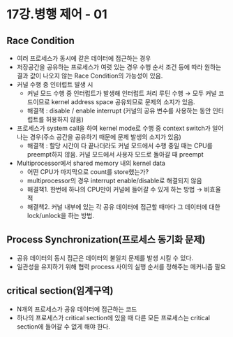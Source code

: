 # 17강.병행 제어 - 01

## Race Condition

- 여러 프로세스가 동시에 같은 데이터에 접근하는 경우
- 저장공간을 공유하는 프로세스가 여럿 있는 경우 수행 순서 조건 등에 따라 원하는 결과 값이 나오지 않는 Race Condition의 가능성이 있음.
- 커널 수행 중 인터럽트 발생 시
    - 커널 모드 수행 중 인터럽트가 발생해 인터럽트 처리 루틴 수행 → 모두 커널 코드이므로 kernel address space 공유되므로 문제의 소지가 있음.
    - 해결책 : disable / enable interrupt (커널의 공유 변수를 사용하는 동안 인터럽트를 허용하지 않음)
- 프로세스가 system call을 하여 kernel mode로 수행 중 context switch가 일어나는 경우(주소 공간을 공유하기 때문에 문제 발생의 소지가 있음)
    - 해결책 : 할당 시간이 다 끝나더라도 커널 모드에서 수행 중일 때는 CPU를 preempt하지 않음. 커널 모드에서 사용자 모드로 돌아갈 때 preempt
- Multiprocessor에서 shared memory 내의 kernel data
    - 어떤 CPU가 마지막으로 count를 store했는가?
    - multiprocessor의 경우 interrupt enable/disable로 해결되지 않음
    - 해결책1. 한번에 하나의 CPU만이 커널에 들어갈 수 있게 하는 방법 → 비효율적
    - 해결책2. 커널 내부에 있는 각 공유 데이터에 접근할 때마다 그 데이터에 대한 lock/unlock을 하는 방법.

## **Process Synchronization(프로세스 동기화 문제)**

- 공유 데이터의 동시 접근은 데이터의 불일치 문제를 발생 시킬 수 있다.
- 일관성을 유지하기 위해 협력 process 사이의 실행 순서를 정해주는 메커니즘 필요

## critical section(임계구역)

- N개의 프로세스가 공유 데이터에 접근하는 코드
- 하나의 프로세스가 critical section에 있을 때 다른 모든 프로세스는 critical section에 들어갈 수 없게 해야 한다.